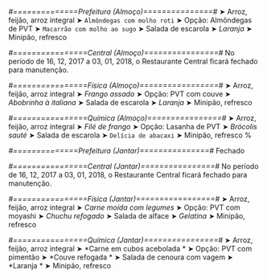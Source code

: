 
*#==============Prefeitura (Almoço)===============#*
➤ Arroz, feijão, arroz integral 
➤ `Almôndegas com molho roti`
➤ Opção: Almôndegas de PVT
➤ `Macarrão com molho ao sugo`
➤ Salada de escarola
➤ *Laranja*
➤ Minipão, refresco 

*#================Central (Almoço)================#*
No período de 16, 12, 2017 a 03, 01, 2018, o Restaurante Central ficará fechado para manutenção.

*#================Física (Almoço)=================#*
➤ Arroz, feijão, arroz integral
➤ *Frango assado*
➤ Opção: PVT com couve
➤ *Abobrinha à italiana*
➤ Salada de escarola
➤ *Laranja*
➤ Minipão, refresco

*#================Química (Almoço)================#*
➤ Arroz, feijão, arroz integral
➤ *Filé de frango*
➤ Opção: Lasanha de PVT 
➤ *Brócolis sauté*
➤ Salada de escarola
➤ `Delícia de abacaxi`
➤ Minipão, refresco
%

*#==============Prefeitura (Jantar)===============#*
Fechado

*#================Central (Jantar)================#*
No período de 16, 12, 2017 a 03, 01, 2018, o Restaurante Central ficará fechado para manutenção.

*#================Física (Jantar)=================#*
➤ Arroz, feijão, arroz integral
➤ *Carne moída com legumes*
➤ Opção: PVT com moyashi
➤ *Chuchu refogado*
➤ Salada de alface
➤ *Gelatina*
➤ Minipão, refresco

*#================Química (Jantar)================#*
➤ Arroz, feijão, arroz integral
➤ *Carne em cubos acebolada *
➤ Opção: PVT com pimentão
➤ *Couve refogada *
➤ Salada de cenoura com vagem
➤ *Laranja *
➤ Minipão, refresco
